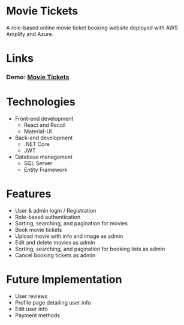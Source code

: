 # Movie Tickets
A role-based online movie ticket booking website deployed with AWS Amplify and Azure.

# Links
### Demo: [Movie Tickets](https://master.dmj9f41zlkf3d.amplifyapp.com/)

# Technologies
- Front-end development
	- React and Recoil
	- Material-UI
- Back-end development
	- .NET Core
	- JWT
- Database management
	- SQL Server
	- Entity Framework
	
# Features
- User & admin login / Registration
- Role-based authentication
- Sorting, searching, and pagination for movies
- Book movie tickets
- Upload movie with info and image as admin
- Edit and delete movies as admin
- Sorting, searching, and pagination for booking lists as admin
- Cancel booking tickets as admin

# Future Implementation
- User reviews
- Profile page detailing user info
- Edit user info
- Payment methods
